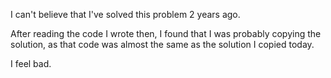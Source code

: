 I can't believe that I've solved this problem 2 years ago. 

After reading the code I wrote then, I found that I was probably copying the solution, as that code was almost the same as the solution I copied today.

I feel bad.